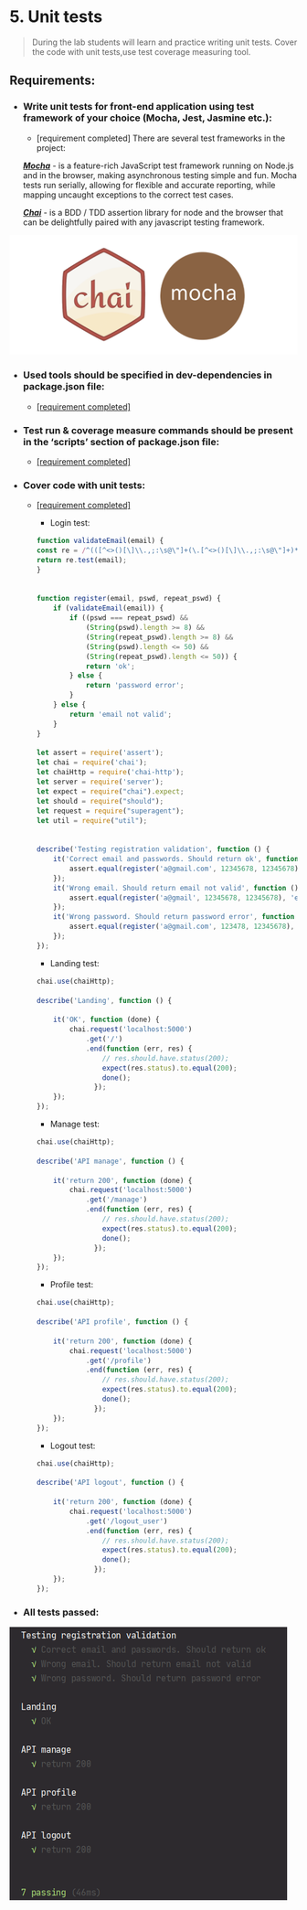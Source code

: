# 5. Unit tests
> During the lab students will learn and practice writing unit tests.
> Cover the code with unit tests,use test coverage measuring tool.

## Requirements:

- ### Write unit tests for front-end application using test framework of your choice (Mocha, Jest, Jasmine etc.):

   * [requirement completed] There are several test frameworks in the project:
   
    [_**Mocha**_](https://mochajs.org/) - is a feature-rich JavaScript test framework running on Node.js and in the browser, making asynchronous testing simple and fun. Mocha tests run serially, allowing for flexible and accurate reporting, while mapping uncaught exceptions to the correct test cases.
    
    [_**Chai**_](https://www.chaijs.com/) - is a BDD / TDD assertion library for node and the browser that can be delightfully paired with any javascript testing framework.

![alt-текст](https://github.com/nosoccus/Tronion/blob/master/WebDevelopment/Lab5/img/mochai.png "Mocha_Chai")

- ### Used tools should be specified in dev-dependencies in package.json file:

   * [[requirement completed]](https://github.com/nosoccus/Tronion/blob/master/package.json)
   
   
- ### Test run & coverage measure commands should be present in the ‘scripts’ section of package.json file:

   * [[requirement completed]](https://github.com/nosoccus/Tronion/blob/master/package.json)
   
- ### Cover code with unit tests:
   * [[requirement completed]](https://github.com/nosoccus/Tronion/blob/master/test/test.js)
      * Login test:
      ```javascript
      function validateEmail(email) {
      const re = /^(([^<>()[\]\\.,;:\s@\"]+(\.[^<>()[\]\\.,;:\s@\"]+)*)|(\".+\"))@((\[[0-9]{1,3}\.[0-9]{1,3}\.[0-9]{1,3}\.[0-9]{1,3}\])|(([a-zA-Z\-0-9]+\.)+[a-zA-Z]{2,}))$/;
      return re.test(email);
      }


      function register(email, pswd, repeat_pswd) {
          if (validateEmail(email)) {
              if ((pswd === repeat_pswd) &&
                  (String(pswd).length >= 8) &&
                  (String(repeat_pswd).length >= 8) &&
                  (String(pswd).length <= 50) &&
                  (String(repeat_pswd).length <= 50)) {
                  return 'ok';
              } else {
                  return 'password error';
              }
          } else {
              return 'email not valid';
          }
      }
      
      let assert = require('assert');
      let chai = require('chai');
      let chaiHttp = require('chai-http');
      let server = require('server');
      let expect = require("chai").expect;
      let should = require("should");
      let request = require("superagent");
      let util = require("util");


      describe('Testing registration validation', function () {
          it('Correct email and passwords. Should return ok', function () {
              assert.equal(register('a@gmail.com', 12345678, 12345678), 'ok');
          });
          it('Wrong email. Should return email not valid', function () {
              assert.equal(register('a@gmail', 12345678, 12345678), 'email not valid');
          });
          it('Wrong password. Should return password error', function () {
              assert.equal(register('a@gmail.com', 123478, 12345678), 'password error');
          });
      });
      ```
      
      * Landing test:
      ```javascript
      chai.use(chaiHttp);

      describe('Landing', function () {

          it('OK', function (done) {
              chai.request('localhost:5000')
                  .get('/')
                  .end(function (err, res) {
                      // res.should.have.status(200);
                      expect(res.status).to.equal(200);
                      done();
                    });
          });
      });
      ```
      
      * Manage test:
      ```javascript
      chai.use(chaiHttp);

      describe('API manage', function () {

          it('return 200', function (done) {
              chai.request('localhost:5000')
                  .get('/manage')
                  .end(function (err, res) {
                      // res.should.have.status(200);
                      expect(res.status).to.equal(200);
                      done();
                    });
          });
      });
      ```
      
      * Profile test:
      ```javascript
      chai.use(chaiHttp);

      describe('API profile', function () {

          it('return 200', function (done) {
              chai.request('localhost:5000')
                  .get('/profile')
                  .end(function (err, res) {
                      // res.should.have.status(200);
                      expect(res.status).to.equal(200);
                      done();
                    });
          });
      });
      ```
      
      * Logout test:
      ```javascript
      chai.use(chaiHttp);

      describe('API logout', function () {

          it('return 200', function (done) {
              chai.request('localhost:5000')
                  .get('/logout_user')
                  .end(function (err, res) {
                      // res.should.have.status(200);
                      expect(res.status).to.equal(200);
                      done();
                    });
          });
      });
      ```
      
      
- ### All tests passed:

![alt-текст](https://github.com/nosoccus/Tronion/blob/master/WebDevelopment/Lab5/img/test.png "Result")
